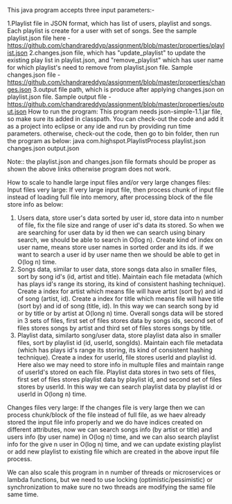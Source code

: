 
This java program accepts three input parameters:-

1.Playlist file in JSON format, which has list of users, playlist and songs. Each playlist is create for a user with set of songs. See the sample playlist.json file here - https://github.com/chandrareddyp/assignment/blob/master/properties/playlist.json
2.changes.json file, which has "update_playlist" to update the existing play list in playlist.json, and "remove_playlist" which has user name for which playlist's need to remove from playlist.json file. Sample changes.json file - https://github.com/chandrareddyp/assignment/blob/master/properties/changes.json
3.output file path, which is produce after applying changes.json on playlist.json file. Sample output file - https://github.com/chandrareddyp/assignment/blob/master/properties/output.json
How to run the program: This program needs json-simple-1.1.jar file, so make sure its added in classpath. You can check-out the code and add it as a project into eclipse or any ide and run by providing run time parameters. otherwise, check-out the code, then go to bin folder, then run the program as below: java com.highspot.PlaylistProcess playlist.json changes.json output.json

Note:: the playlist.json and changes.json file formats should be proper as shown the above links otherwise program does not work.

How to scale to handle large input files and/or very large changes files:
Input files very large:
If very large input file, then process chunk of input file instead of loading full file into memory, after processing block of the file store info as below:
1. Users data, store user's data sorted by user id, store data into n number of file, fix the file size and range of user id's data its stored. So when we are searching for user data by id then we can search using binary search, we should be able to search in O(log n). 
Create kind of index on user name, means store user names in sorted order and its ids. if we want to search a user id by user name then we should be able to get in O(log n) time.
2. Songs data, similar to user data, store songs data also in smaller files, sort by song id's (id, artist and title). Maintain each file metadata (which has plays id's range its storing, its kind of consistent hashing technique).
Create a index for artist which means file will have artist (sort by) and id of song (artist, id). 
Create a index for title which means file will have title (sort by) and id of song (title, id).
In this way we can search song by id or by title or by artist at O(long n) time.
Overall songs data will be stored in 3 sets of files, first set of files stores data by songs ids, second set of files stores songs by artist and third set of files stores songs by title.
3. Playlist data, similarto song/user data, store playlist data also in smaller files, sort by playlist id (id, userId, songIds). Maintain each file metadata (which has plays id's range its storing, its kind of consistent hashing technique).
Create a index for userId, file stores userId and playlist id. Here also we may need to store info in multuple files and maintain range of userId's stored on each file.
Playlist data stores in two sets of files, first set of files stores playlist data by playlist id, and second set of files stores by userId.
In this way we can search playlist data by playlist id or userId in O(long n) time.

Changes files very large:
If the changes file is very large then we can process chunk/block of the file instead of full file, as we haev already stored the input file info properly and we do have indices created on different attributes, now we can search songs info (by artist or title) and users info (by user name) in O(log n) time, and we can also search playlist info for the give n user in O(log n) time, and we can update existing playlist or add new playlist to existing file which are created in the above input file process.

We can also scale this program in n number of threads or microservices or lambda functions, but we need to use locking (optimistic/pessimistic) or synchronization to make sure no two threads are modifying the same file same time.
